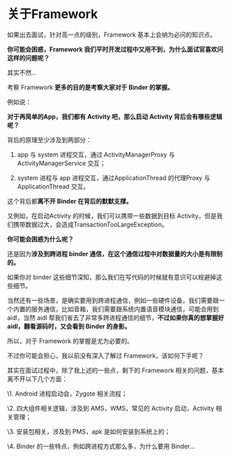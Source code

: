 # 关于Framework

如果出去面试，针对高一点的级别，Framework 基本上会纳为必问的知识点。



**你可能会困惑，Framework 我们平时开发过程中又用不到，为什么面试官喜欢问这样的问题呢？**



其实不然...



考察 Framework **更多的目的是考察大家对于 Binder 的掌握。**



例如说：



**对于再简单的App，我们都有 Activity 吧，那么启动 Activity 背后会有哪些逻辑呢？**



背后的原理至少涉及到两部分：



1. app 与 system 进程交互，通过 ActivityManagerProxy 与 ActivityManagerService 交互；

2. system 进程与 app 进程交互，通过ApplicationThread 的代理Proxy 与 ApplicationThread 交互。



这个背后都**离不开 Binder 在背后的默默支撑。**



又例如，在启动Activity 的时候，我们可以携带一些数据到目标 Activity，但是我们携带数据过大，会造成TransactionTooLargeException。



**你可能会困惑为什么呢？**



还是因为**涉及到跨进程 binder 通信，在这个通信过程中对数据量的大小是有限制的。**



如果你对 binder 这些细节深知，那么我们在写代码的时候就有意识可以规避掉这些细节。



当然还有一些场景，是确实要用到跨进程通信，例如一些硬件设备，我们需要跟一个内置的服务通信，比如音箱，我们需要跟系统内置语音模块通信，可能会用到 aidl，当然 aidl 帮我们省去了非常多跨进程通信的细节，**不过如果你真的想掌握好 aidl，翻看源码时，又会看到 Binder 的身影。**



所以，对于 Framework 的掌握是尤为必要的。



不过你可能会担心，我以前没有深入了解过 Framework，该如何下手呢？



其实在面试过程中，除了我上述的一些点，剩下的 Framework 相关的问题，基本离不开以下几个方面：



\1. Android 进程启动会，Zygote 相关流程；

\2. 四大组件相关逻辑，涉及到 AMS，WMS，常见的 Activity 启动，Activity 相关管理；

\3. 安装包相关，涉及到 PMS，apk 是如何安装到系统上的；

\4. Binder 的一些特点，例如跨进程方式那么多，为什么要用 Binder...